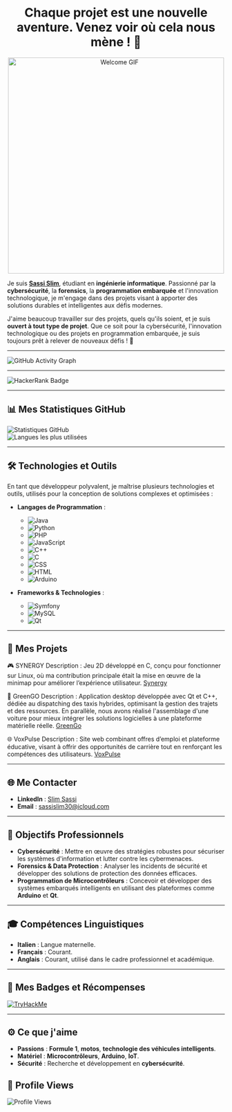 <div align="center">
  <h1>Chaque projet est une nouvelle aventure. Venez voir où cela nous mène ! 🚀</h1>
</div>

<div align="center">
  <img src="https://media3.giphy.com/media/v1.Y2lkPTc5MGI3NjExemQ5bzBmbDd0c3d0Y2pkaGp3OGhsNXhyNTNvdnZzcmFzcWh3ZGliYiZlcD12MV9pbnRlcm5hbF9naWZfYnlfaWQmY3Q9Zw/uldwB7EijTDTwKHQED/giphy.webp" alt="Welcome GIF" width="500"/>
</div>

Je suis **[Sassi Slim](https://github.com/Ssassi30)**, étudiant en **ingénierie informatique**. Passionné par la **cybersécurité**, la **forensics**, la **programmation embarquée** et l'innovation technologique, je m'engage dans des projets visant à apporter des solutions durables et intelligentes aux défis modernes.

J'aime beaucoup travailler sur des projets, quels qu'ils soient, et je suis **ouvert à tout type de projet**. Que ce soit pour la cybersécurité, l'innovation technologique ou des projets en programmation embarquée, je suis toujours prêt à relever de nouveaux défis ! 🚀

---

![GitHub Activity Graph](https://github-readme-activity-graph.vercel.app/graph?username=Ssassi30&theme=github)


---

![HackerRank Badge](https://img.shields.io/badge/HackerRank-93959%20-red)


---

## 📊 Mes Statistiques GitHub

![Statistiques GitHub](https://github-readme-stats.vercel.app/api?username=Ssassi30&show_icons=true&theme=radical&count_private=true)  
![Langues les plus utilisées](https://github-readme-stats.vercel.app/api/top-langs/?username=Ssassi30&layout=compact&theme=radical)

---

## 🛠️ Technologies et Outils

En tant que développeur polyvalent, je maîtrise plusieurs technologies et outils, utilisés pour la conception de solutions complexes et optimisées :

- **Langages de Programmation** :  
  - ![Java](https://img.shields.io/badge/Java-%23ED8B00.svg?style=flat&logo=java&logoColor=white)  
  - ![Python](https://img.shields.io/badge/Python-3670A0?style=flat&logo=python&logoColor=ffdd54)  
  - ![PHP](https://img.shields.io/badge/PHP-777BB4?style=flat&logo=php&logoColor=white)  
  - ![JavaScript](https://img.shields.io/badge/JavaScript-F7DF1E?style=flat&logo=javascript&logoColor=black)  
  - ![C++](https://img.shields.io/badge/C++-00599C?style=flat&logo=c%2B%2B&logoColor=white)  
  - ![C](https://img.shields.io/badge/C-%2300599C.svg?style=flat&logo=c&logoColor=white)  
  - ![CSS](https://img.shields.io/badge/CSS-1572B6?style=flat&logo=css3&logoColor=white)  
  - ![HTML](https://img.shields.io/badge/HTML-E34F26?style=flat&logo=html5&logoColor=white)  
  - ![Arduino](https://img.shields.io/badge/Arduino-00979D?style=flat&logo=arduino&logoColor=white)

- **Frameworks & Technologies** :  
  - ![Symfony](https://img.shields.io/badge/Symfony-%23000000.svg?style=flat&logo=symfony&logoColor=white)  
  - ![MySQL](https://img.shields.io/badge/MySQL-%2300f.svg?style=flat&logo=mysql&logoColor=white)  
  - ![Qt](https://img.shields.io/badge/Qt-%2300736B.svg?style=flat&logo=qt&logoColor=white)

---

## 📂 Mes Projets

🎮 SYNERGY
Description : Jeu 2D développé en C, conçu pour fonctionner sur Linux, où ma contribution principale était la mise en œuvre de la minimap pour améliorer l’expérience utilisateur.
[Synergy](https://github.com/Ssassi30/SYNERGY/tree/slimsassi)


🚖 GreenGO
Description : Application desktop développée avec Qt et C++, dédiée au dispatching des taxis hybrides, optimisant la gestion des trajets et des ressources. En parallèle, nous avons réalisé l'assemblage d'une voiture pour mieux intégrer les solutions logicielles à une plateforme matérielle réelle.
[GreenGo](https://github.com/Esprit-UP-Algo/projetcpp-2a40-smartecologicaltransport)


🌐 VoxPulse
Description : Site web combinant offres d’emploi et plateforme éducative, visant à offrir des opportunités de carrière tout en renforçant les compétences des utilisateurs.
[VoxPulse](https://github.com/VoxPulse/PioPro/tree/slim/slim)




---

## 🌐 Me Contacter

- **LinkedIn** : [Slim Sassi](https://www.linkedin.com/in/slim-sassi-377660222/)  
- **Email** : [sassislim30@icloud.com](mailto:sassislim30@icloud.com)  

---

## 🎯 Objectifs Professionnels

- **Cybersécurité** : Mettre en œuvre des stratégies robustes pour sécuriser les systèmes d'information et lutter contre les cybermenaces.  
- **Forensics & Data Protection** : Analyser les incidents de sécurité et développer des solutions de protection des données efficaces.  
- **Programmation de Microcontrôleurs** : Concevoir et développer des systèmes embarqués intelligents en utilisant des plateformes comme **Arduino** et **Qt**.

---

## 🎓 Compétences Linguistiques

- **Italien** : Langue maternelle.   
- **Français** : Courant. 
- **Anglais** : Courant, utilisé dans le cadre professionnel et académique. 

---

## 🔗 Mes Badges et Récompenses

[![TryHackMe](https://img.shields.io/badge/TryHackMe-Completed%20Pre-Security-green)](https://tryhackme.com/p/SassiIT)

---

## ⚙️ Ce que j'aime

- **Passions** : **Formule 1**, **motos**, **technologie des véhicules intelligents**.  
- **Matériel** : **Microcontrôleurs**, **Arduino**, **IoT**.  
- **Sécurité** : Recherche et développement en **cybersécurité**.  

## 🔗 Profile Views

![Profile Views](https://komarev.com/ghpvc/?username=Ssassi30)
